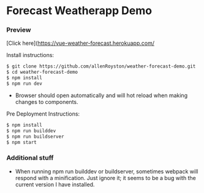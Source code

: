 # Forecast Weatherapp Demo


### Preview
[Click here](https://vue-weather-forecast.herokuapp.com/

 
Install instructions:
```sh
$ git clone https://github.com/allenRoyston/weather-forecast-demo.git
$ cd weather-forecast-demo
$ npm install
$ npm run dev
```
- Browser should open automatically and will hot reload when making changes to components.  

Pre Deployment Instructions:
```sh
$ npm install
$ npm run builddev
$ npm run buildserver
$ npm start  
```

### Additional stuff
- When running npm run builddev or buildserver, sometimes webpack will respond with a minification.  Just ignore it; it seems to be a bug with the current version I have installed.  

